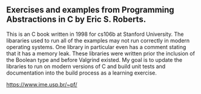 ## Exercises and examples from Programming Abstractions in C by Eric S. Roberts.

This is an C book written in 1998 for cs106b at Stanford University. The libararies used to run all of the examples may not run correctly in modern operating systems. One library in particular even has a comment stating that it has a memory leak. These libraries were written prior the inclusion of the Boolean type and before Valgrind existed. My goal is to update the libraries to run on modern versions of C and build unit tests and documentation into the build process as a learning exercise.

https://www.ime.usp.br/~pf/
